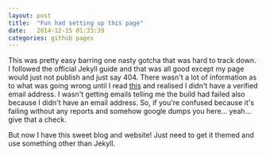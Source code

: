 ```yaml
---
layout: post
title:  "Fun had setting up this page"
date:   2014-12-15 01:33:39
categories: github pages
---
```

<p>This was pretty easy barring one nasty gotcha that was hard to track down. I followed the official Jekyll guide and that was all good except my page would just not publish and just say 404. There wasn't a lot of information as to what was going wrong until I read <a href="https://help.github.com/articles/troubleshooting-github-pages-build-failures/">this</a> and realised I didn't have a verified email address. I wasn't getting emails telling me the build had failed also because I didn't have an email address. So, if you're confused because it's failing without any reports and somehow google dumps you here... yeah... give that a check.</p>

<p>But now I have this sweet blog and website! Just need to get it themed and use something other than Jekyll.</p>
